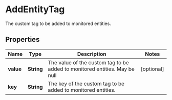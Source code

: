 

# AddEntityTag

The custom tag to be added to monitored entities.

## Properties

| Name | Type | Description | Notes |
|------------ | ------------- | ------------- | -------------|
|**value** | **String** | The value of the custom tag to be added to monitored entities. May be null |  [optional] |
|**key** | **String** | The key of the custom tag to be added to monitored entities. |  |



